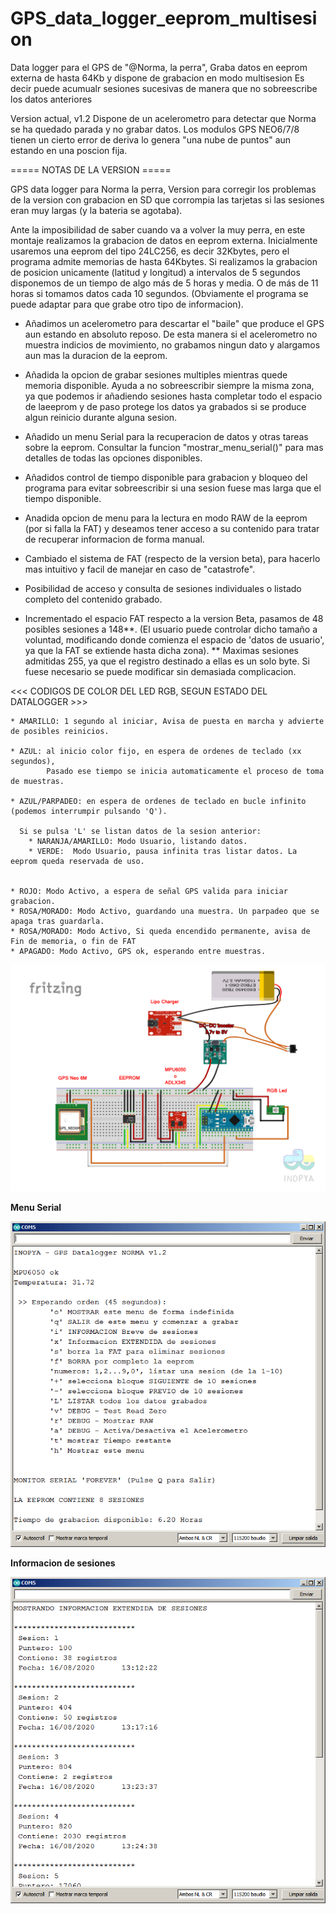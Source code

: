 # GPS_data_logger_eeprom_multisesion
Data logger para el GPS de "@Norma, la perra", 
Graba datos en eeprom externa de hasta 64Kb y dispone de grabacion en modo multisesion
Es decir puede acumualr sesiones sucesivas de manera que no sobreescribe los datos anteriores

Version actual,  v1.2
Dispone de un acelerometro para detectar que Norma se ha quedado parada y no grabar datos.
Los modulos GPS NEO6/7/8 tienen un cierto error de deriva lo genera "una nube de puntos" aun estando en una poscion fija.

   ===== NOTAS DE LA VERSION =====
   
   GPS data logger para Norma la perra,
   Version para corregir los problemas de la version con grabacion en SD
   que corrompia las tarjetas si las sesiones eran muy largas (y la bateria se agotaba).
   
   Ante la imposibilidad de saber cuando va a volver la muy perra,
   en este montaje realizamos la grabacion de datos en eeprom externa.
   Inicialmente usaremos una eeprom del tipo 24LC256, es decir 32Kbytes, 
   pero el programa admite memorias de hasta 64Kbytes.
   Si realizamos la grabacion de posicion unicamente (latitud y longitud) a intervalos de 5 segundos
   disponemos de un tiempo de algo más de 5 horas y media. O de más de 11 horas si tomamos datos cada 10 segundos.
   (Obviamente el programa se puede adaptar para que grabe otro tipo de informacion).

   - Añadimos un acelerometro para descartar el "baile" que produce el GPS aun estando en absoluto reposo.
     De esta manera si el acelerometro no muestra indicios de movimiento, no grabamos ningun dato 
     y alargamos aun mas la duracion de la eeprom.
   
   - Añadida la opcion de grabar sesiones multiples mientras quede memoria disponible.
     Ayuda a no sobreescribir siempre la misma zona, ya que podemos ir añadiendo sesiones 
     hasta completar todo el espacio de laeeprom y de paso protege los datos ya grabados
     si se produce algun reinicio durante alguna sesion.
   
   - Añadido un menu Serial para la recuperacion de datos y otras tareas sobre la eeprom.
     Consultar la funcion "mostrar_menu_serial()" para mas detalles de todas las opciones disponibles.

   - Añadidos control de tiempo disponible para grabacion y bloqueo del programa para evitar sobreescribir
     si una sesion fuese mas larga que el tiempo disponible.

   - Anadida opcion de menu para la lectura en modo RAW de la eeprom (por si falla la FAT)
     y deseamos tener acceso a su contenido para tratar de recuperar informacion de forma manual.

   - Cambiado el sistema de FAT (respecto de la version beta),
     para hacerlo mas intuitivo y facil de manejar en caso de "catastrofe".

   - Posibilidad de acceso y consulta de sesiones individuales o listado completo del contenido grabado.

   - Incrementado el espacio FAT respecto a la version Beta, pasamos de 48 posibles sesiones a 148**.
     (El usuario puede controlar dicho tamaño a voluntad, modificando donde comienza 
      el espacio de 'datos de usuario', ya que la FAT se extiende  hasta dicha zona).
      ** Maximas sesiones admitidas 255, ya que el registro destinado a ellas es un solo byte.
         Si fuese necesario se puede modificar sin demasiada complicacion.


   <<< CODIGOS DE COLOR DEL LED RGB, SEGUN ESTADO DEL DATALOGGER  >>> 

    * AMARILLO: 1 segundo al iniciar, Avisa de puesta en marcha y advierte de posibles reinicios.

    * AZUL: al inicio color fijo, en espera de ordenes de teclado (xx segundos), 
            Pasado ese tiempo se inicia automaticamente el proceso de toma de muestras.
  
    * AZUL/PARPADEO: en espera de ordenes de teclado en bucle infinito (podemos interrumpir pulsando 'Q').
  
      Si se pulsa 'L' se listan datos de la sesion anterior:
        * NARANJA/AMARILLO: Modo Usuario, listando datos.
        * VERDE:  Modo Usuario, pausa infinita tras listar datos. La eeprom queda reservada de uso.

    
    * ROJO: Modo Activo, a espera de señal GPS valida para iniciar grabacion.
    * ROSA/MORADO: Modo Activo, guardando una muestra. Un parpadeo que se apaga tras guardarla.
    * ROSA/MORADO: Modo Activo, Si queda encendido permanente, avisa de Fin de memoria, o fin de FAT
    * APAGADO: Modo Activo, GPS ok, esperando entre muestras.

![](./GPS_data_logger.png)


**Menu Serial**

![](./menu_serie.png)


**Informacion de sesiones**

![](./sesiones.png)
